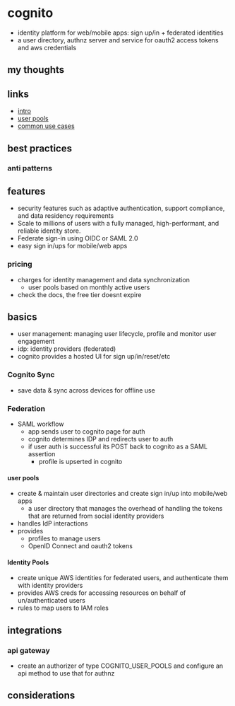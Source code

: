 # cognito

- identity platform for web/mobile apps: sign up/in + federated identities
- a user directory, authnz server and service for oauth2 access tokens and aws credentials

## my thoughts

## links

- [intro](https://docs.aws.amazon.com/cognito/latest/developerguide/what-is-amazon-cognito.html)
- [user pools](https://docs.aws.amazon.com/cognito/latest/developerguide/cognito-user-identity-pools.html)
- [common use cases](https://docs.aws.amazon.com/cognito/latest/developerguide/cognito-scenarios.html)

## best practices

### anti patterns

## features

- security features such as adaptive authentication, support compliance, and data residency requirements
- Scale to millions of users with a fully managed, high-performant, and reliable identity store.
- Federate sign-in using OIDC or SAML 2.0
- easy sign in/ups for mobile/web apps

### pricing

- charges for identity management and data synchronization
  - user pools based on monthly active users
- check the docs, the free tier doesnt expire

## basics

- user management: managing user lifecycle, profile and monitor user engagement
- idp: identity providers (federated)
- cognito provides a hosted UI for sign up/in/reset/etc

### Cognito Sync

- save data & sync across devices for offline use

### Federation

- SAML workflow
  - app sends user to cognito page for auth
  - cognito determines IDP and redirects user to auth
  - if user auth is successful its POST back to cognito as a SAML assertion
    - profile is upserted in cognito

#### user pools

- create & maintain user directories and create sign in/up into mobile/web apps
  - a user directory that manages the overhead of handling the tokens that are returned from social identity providers
- handles IdP interactions
- provides
  - profiles to manage users
  - OpenID Connect and oauth2 tokens

#### Identity Pools

- create unique AWS identities for federated users, and authenticate them with identity providers
- provides AWS creds for accessing resources on behalf of un/authenticated users
- rules to map users to IAM roles

## integrations

### api gateway

- create an authorizer of type COGNITO_USER_POOLS and configure an api method to use that for authnz

## considerations
